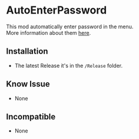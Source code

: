# AutoEnterPassword

This mod automatically enter password in the menu.  
More information about them [here](https://steamcommunity.com/sharedfiles/filedetails/?id=2550568261).
  
## Installation

* The latest Release it's in the `/Release` folder.

## Know Issue

* None

## Incompatible

* None
